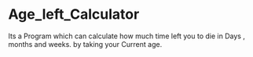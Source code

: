 # Age_left_Calculator
Its a Program which can calculate how much time left you to die in Days , months and weeks. by taking your Current age.
